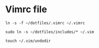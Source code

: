 # Vimrc file 
`ln -s -f ~/dotfiles/.vimrc ~/.vimrc`

`sudo ln -s ~/dotfiles/includes/* ~/.vim`

`touch ~/.vim/undodir`
